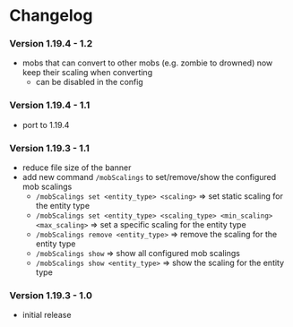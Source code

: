 # Changelog

### Version 1.19.4 - 1.2
 - mobs that can convert to other mobs (e.g. zombie to drowned) now keep their scaling when converting
   - can be disabled in the config

### Version 1.19.4 - 1.1
 - port to 1.19.4

### Version 1.19.3 - 1.1
 - reduce file size of the banner
 - add new command `/mobScalings` to set/remove/show the configured mob scalings
     - `/mobScalings set <entity_type> <scaling>` => set static scaling for the entity type
     - `/mobScalings set <entity_type> <scaling_type> <min_scaling> <max_scaling>` => set a specific scaling for the entity type
     - `/mobScalings remove <entity_type>` => remove the scaling for the entity type
     - `/mobScalings show` => show all configured mob scalings
     - `/mobScalings show <entity_type>` => show the scaling for the entity type

### Version 1.19.3 - 1.0
 - initial release
 